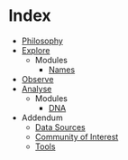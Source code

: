 <!-- TITLE: A-PART-OF-NATURE -->
<!-- SUBTITLE: Although it often feels as if we were apart from nature, we are indeed a part of nature! -->

# Index
* [Philosophy](/a-part-of-nature/philosophy)
* [Explore](/a-part-of-nature/exploration)
  * Modules
    * [Names](/a-part-of-nature/exploration/names)
* [Observe](/a-part-of-nature/observation)
* [Analyse](/a-part-of-nature/data-analysis)
  * Modules
    * [DNA](/a-part-of-nature/data-analysis/DNA)
* Addendum
  * [Data Sources](/a-part-of-nature/data-sources)
  * [Community of Interest](/a-part-of-nature/community-of-interest)
  * [Tools](/a-part-of-nature/tools)